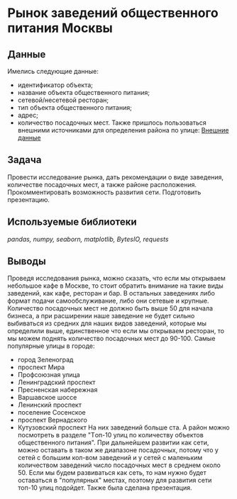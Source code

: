 # Рынок заведений общественного питания Москвы
## Данные
Имелись следующие данные:

- идентификатор объекта;
- название объекта общественного питания;
- сетевой/несетевой ресторан;
- тип объекта общественного питания;
- адрес;
- количество посадочных мест.
Также пришлось пользоваться внешними источниками для определения района по улице: [Внешние данные](https://docs.google.com/spreadsheets/d/1ehA935smfoQrLsg6tg-1z2E9BbAQyvdxaF5Qx7ZNgbY/edit#gid=1313382241)
## Задача
Провести исследование рынка, дать рекомендации о виде заведения, количестве посадочных мест, а также районе расположения. Прокомментировать возможность развития сети. Подготовить презентацию.
## Используемые библиотеки
*pandas, numpy, seaborn, matplotlib, BytesIO, requests*
## Выводы
Проведя исследования рынка, можно сказать, что если мы открываем небольшое кафе в Москве, то стоит обратить внимание на такие виды заведений, как кафе, ресторан и бар. В остальных заведениях либо формат подачи самообслуживание, либо они сетевые и крупные. Количество посадочных мест не должно быть выше 50 для начала бизнеса, а при расширении наше заведение не будет сильно выбиваться из средних для наших видов заведений, которые мы определили выше, единственное что если мы открываем ресторан, то мы можем поднять количество посадочных мест до 90-100. Самые популярные улицы в городе:

- город Зеленоград
- проспект Мира
- Профсоюзная улица
- Ленинградский проспект
- Пресненская набережная
- Варшавское шоссе
- Ленинский проспект
- поселение Сосенское
- проспект Вернадского
- Кутузовский проспект
На них заведений больше ста. А район можно посмотреть в разделе "Tоп-10 улиц по количеству объектов общественного питания". При дальнейшем развитии как сети, можно оставать в таком же диапазоне посадочных, потому что у сетей с большим кол-вом заведений и у сетей с маленьким количеством заведений число посадочных мест в среднем около 50. Если мы будем развиваться как сеть, то нам нужно будет оставаться в "популярных" местах, поэтому для развития сети топ-10 улиц подойдет.
Также была сделана презентация.